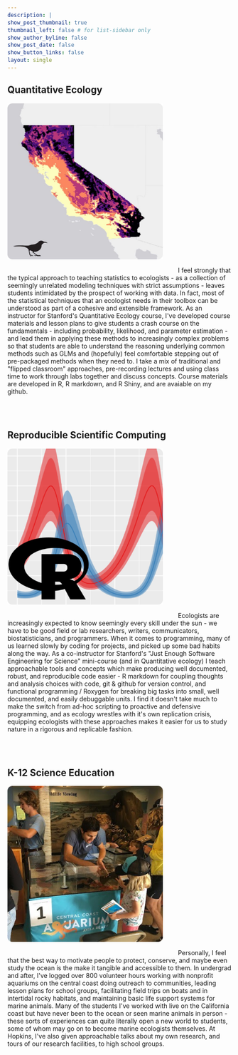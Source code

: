 ```yaml
---
description: |
show_post_thumbnail: true
thumbnail_left: false # for list-sidebar only
show_author_byline: false
show_post_date: false
show_button_links: false
layout: single
---
```


<style type="text/css">
.post-body img {
    float: left;
}
</style>


<html>

<body>

<h2>Quantitative Ecology</h2>

<p><img src="thrasher_round.jpg" alt="A species range map" style="width:350px;height:350px;margin-right:30px;margin-bottom:30px;">
I feel strongly that the typical approach to teaching statistics to ecologists - as a collection of seemingly unrelated modeling techniques with strict assumptions - leaves students intimidated by the prospect of working with data. In fact, most of the statistical techniques that an ecologist needs in their toolbox can be understood as part of a cohesive and extensible framework. As an instructor for Stanford's Quantitative Ecology course, I've developed course materials and lesson plans to give students a crash course on the fundamentals - including probability, likelihood, and parameter estimation - and lead them in applying these methods to increasingly complex problems so that students are able to understand the reasoning underlying common methods such as GLMs and (hopefully) feel comfortable stepping out of pre-packaged methods when they need to. I take a mix of traditional and "flipped classroom" approaches, pre-recording lectures and using class time to work through labs together and discuss concepts. Course materials are developed in R, R markdown, and R Shiny, and are avaiable on my github.</p>

<br><br>


<h2>Reproducible Scientific Computing</h2>


<p><img src="R-lotkavolterra-round.png" alt="Pineapple" style="width:350px;height:350px;margin-right:30px;margin-bottom:30px;">
Ecologists are increasingly expected to know seemingly every skill under the sun - we have to be good field or lab researchers, writers, communicators, biostatisticians, and programmers. When it comes to programming, many of us learned slowly by coding for projects, and picked up some bad habits along the way. As a co-instructor for Stanford's "Just Enough Software Engineering for Science" mini-course (and in Quantitative ecology) I teach approachable tools and concepts which make producing well documented, robust, and reproducible code easier - R markdown for coupling thoughts and analysis choices with code, git & github for version control, and functional programming / Roxygen for breaking big tasks into small, well documented, and easily debuggable units. I find it doesn't take much to make the switch from ad-hoc scripting to proactive and defensive programming, and as ecology wrestles with it's own replication crisis, equipping ecologists with these approaches makes it easier for us to study nature in a rigorous and replicable fashion.
</p>



<br><br>

<h2>K-12 Science Education</h2>


<p><img src="aquarium_outreach_round.jpg" alt="community outreach" style="width:350px;height:350px;margin-right:30px;margin-bottom:30px;">
Personally, I feel that the best way to motivate people to protect, conserve, and maybe even study the ocean is the make it tangible and accessible to them. In undergrad and after, I've logged over 800 volunteer hours working with nonprofit aquariums on the central coast doing outreach to communities, leading lesson plans for school groups, facilitating field trips on boats and in intertidal rocky habitats, and maintaining basic life support systems for marine animals. Many of the students I've worked with live on the California coast but have never been to the ocean or seen marine animals in person - these sorts of experiences can quite literally open a new world to students, some of whom may go on to become marine ecologists themselves. At Hopkins, I've also given approachable talks about my own research, and tours of our research facilities, to high school groups.
</p>

<br clear="all" />
</body>
</html>
